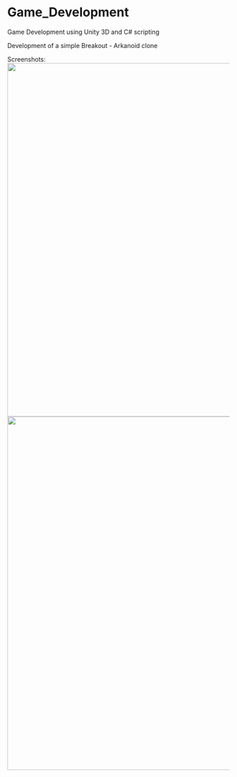 # Game_Development
Game Development using Unity 3D and C# scripting

Development of a simple Breakout - Arkanoid clone

Screenshots:<br> 
<a href="url"><img src="https://scontent-amt2-1.xx.fbcdn.net/t31.0-8/14753434_10208711108548175_8430454845007114363_o.jpg" align="left" height="800" width="600" ></a>



<a href="url"><img src="https://scontent-amt2-1.xx.fbcdn.net/t31.0-8/14633511_10208711108988186_4712938333874303785_o.jpg" align="left" height="800" width="600" ></a>
